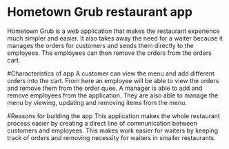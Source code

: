 # Hometown Grub restaurant app
Hometown Grub is a web application that makes the restaurant experience much simpler and easier. It also takes away the need for a waiter because it manages the orders for customers and sends them directly to the employees. The employees can then remove the orders from the orders cart.

#Characteristics of app
A customer can view the menu and add different orders into the cart. From here an employee will be able to view the orders and remove them from the order quee. A manager is able to add and remove employees from the application. They are also able to manage the menu by viewing, updating and removing items from the menu.

#Reasons for building the app
This application makes the whole restaurant process easier by creating a direct line of communication between customers and employees. This makes work easier for waiters by keeping track of orders and removing necessity for waiters in smaller restaurants.
